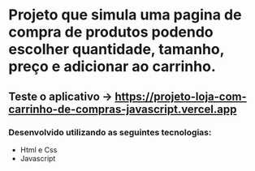 # Projeto que simula uma pagina de compra de produtos podendo escolher quantidade, tamanho, preço e adicionar ao carrinho.
## Teste o aplicativo -> https://projeto-loja-com-carrinho-de-compras-javascript.vercel.app
### Desenvolvido utilizando as seguintes tecnologias:
- Html e Css
- Javascript
